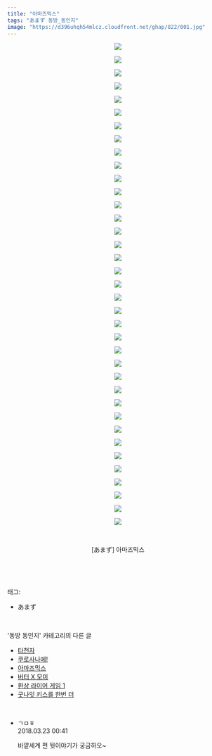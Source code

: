 ```yaml
---
title: "아마즈믹스"
tags: "あまず 동방_동인지"
image: "https://d396uhqh54mlcz.cloudfront.net/ghap/822/001.jpg"
---
```

<div class="article">
<p style="text-align: center; clear: none; float: none;"><img src="{{ site.imgserver7 }}/ghap/822/001.jpg"/></p>
<p style="text-align: center; clear: none; float: none;"><img src="{{ site.imgserver7 }}/ghap/822/002.jpg"/></p>
<p style="text-align: center; clear: none; float: none;"><img src="{{ site.imgserver7 }}/ghap/822/003.jpg"/></p>
<p style="text-align: center; clear: none; float: none;"><img src="{{ site.imgserver7 }}/ghap/822/004.jpg"/></p>
<p style="text-align: center; clear: none; float: none;"><img src="{{ site.imgserver7 }}/ghap/822/005.jpg"/></p>
<p style="text-align: center; clear: none; float: none;"><img src="{{ site.imgserver7 }}/ghap/822/006.jpg"/></p>
<p style="text-align: center; clear: none; float: none;"><img src="{{ site.imgserver7 }}/ghap/822/007.jpg"/></p>
<p style="text-align: center; clear: none; float: none;"><img src="{{ site.imgserver7 }}/ghap/822/008.jpg"/></p>
<p style="text-align: center; clear: none; float: none;"><img src="{{ site.imgserver7 }}/ghap/822/009.jpg"/></p>
<p style="text-align: center; clear: none; float: none;"><img src="{{ site.imgserver7 }}/ghap/822/010.jpg"/></p>
<p style="text-align: center; clear: none; float: none;"><img src="{{ site.imgserver7 }}/ghap/822/011.jpg"/></p>
<p style="text-align: center; clear: none; float: none;"><img src="{{ site.imgserver7 }}/ghap/822/012.jpg"/></p>
<p style="text-align: center; clear: none; float: none;"><img src="{{ site.imgserver7 }}/ghap/822/013.jpg"/></p>
<p style="text-align: center; clear: none; float: none;"><img src="{{ site.imgserver7 }}/ghap/822/014.jpg"/></p>
<p style="text-align: center; clear: none; float: none;"><img src="{{ site.imgserver7 }}/ghap/822/015.jpg"/></p>
<p style="text-align: center; clear: none; float: none;"><img src="{{ site.imgserver7 }}/ghap/822/016.jpg"/></p>
<p style="text-align: center; clear: none; float: none;"><img src="{{ site.imgserver7 }}/ghap/822/017.jpg"/></p>
<p style="text-align: center; clear: none; float: none;"><img src="{{ site.imgserver7 }}/ghap/822/018.jpg"/></p>
<p style="text-align: center; clear: none; float: none;"><img src="{{ site.imgserver7 }}/ghap/822/019.jpg"/></p>
<p style="text-align: center; clear: none; float: none;"><img src="{{ site.imgserver7 }}/ghap/822/020.jpg"/></p>
<p style="text-align: center; clear: none; float: none;"><img src="{{ site.imgserver7 }}/ghap/822/021.jpg"/></p>
<p style="text-align: center; clear: none; float: none;"><img src="{{ site.imgserver7 }}/ghap/822/022.jpg"/></p>
<p style="text-align: center; clear: none; float: none;"><img src="{{ site.imgserver7 }}/ghap/822/023.jpg"/></p>
<p style="text-align: center; clear: none; float: none;"><img src="{{ site.imgserver7 }}/ghap/822/024.jpg"/></p>
<p style="text-align: center; clear: none; float: none;"><img src="{{ site.imgserver7 }}/ghap/822/025.jpg"/></p>
<p style="text-align: center; clear: none; float: none;"><img src="{{ site.imgserver7 }}/ghap/822/026.jpg"/></p>
<p style="text-align: center; clear: none; float: none;"><img src="{{ site.imgserver7 }}/ghap/822/027.jpg"/></p>
<p style="text-align: center; clear: none; float: none;"><img src="{{ site.imgserver7 }}/ghap/822/028.jpg"/></p>
<p style="text-align: center; clear: none; float: none;"><img src="{{ site.imgserver7 }}/ghap/822/029.jpg"/></p>
<p style="text-align: center; clear: none; float: none;"><img src="{{ site.imgserver7 }}/ghap/822/030.jpg"/></p>
<p style="text-align: center; clear: none; float: none;"><img src="{{ site.imgserver7 }}/ghap/822/031.jpg"/></p>
<p style="text-align: center; clear: none; float: none;"><img src="{{ site.imgserver7 }}/ghap/822/032.jpg"/></p>
<p style="text-align: center; clear: none; float: none;"><img src="{{ site.imgserver7 }}/ghap/822/033.jpg"/></p>
<p style="text-align: center; clear: none; float: none;"><img src="{{ site.imgserver7 }}/ghap/822/034.jpg"/></p>
<p style="text-align: center; clear: none; float: none;"><img src="{{ site.imgserver7 }}/ghap/822/035.jpg"/></p>
<p style="text-align: center; clear: none; float: none;"><img src="{{ site.imgserver7 }}/ghap/822/036.jpg"/></p>
<p style="text-align: center; clear: none; float: none;"><img src="{{ site.imgserver7 }}/ghap/822/037.jpg"/></p>
<p style="text-align: center; clear: none; float: none;"><br/></p>
<p style="text-align: center; clear: none; float: none;">[あまず] 아마즈믹스</p>
<p><br/></p>
</div><br/>
<div class="tagTrail">
<p>태그: </p>
<ul>
<li>あまず</li>
</ul>
</div><br/>
<div class="another">
<p>'동방 동인지' 카테고리의 다른 글</p>
<ul>
<li><a href="/ghap_825">타천자</a></li>
<li><a href="/ghap_823">쿠로사나에!</a></li>
<li><a href="/ghap_822">아마즈믹스</a></li>
<li><a href="/ghap_821">버터 X 모미</a></li>
<li><a href="/ghap_820">환상 라이어 게임 1</a></li>
<li><a href="/ghap_819">굿나잇 키스를 한번 더</a></li>
</ul>
</div><br/>
<div class="cb_module cb_fluid">
<div class="cb_wrt cb_profile">
<div class="comment">
<ul>
<li class="cb_thumb_off" id="comment15224667">
<div class="cb_comment_area">
<div class="cb_info_area">
<div class="cb_section">
<span class="cb_nick_name">ㄱㅁㅎ</span>
</div>
<div class="cb_section">
<span class="cb_date">2018.03.23 00:41 </span>
</div>
</div>
<div class="cb_dsc_comment">
<p class="cb_dsc">
											바깥세계 편 뒷이야기가 궁금하오~
										</p>
</div>
</div></li>
</ul>
</div>
</div><!-- commentList close -->
</div><br/>
